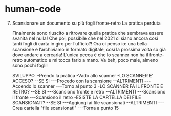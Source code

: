 # human-code

7.  Scansionare un documento su più fogli fronte-retro
        La pratica perduta
    
    Finalmente sono riuscito a ritrovare quella pratica che sembrava essere svanita nel nulla! 
    Che poi, possibile che nel 2021 ci siano ancora così tanti fogli di carta in giro per l’ufficio?! 
    Ora ci penso io: una bella scansione e l’archiviamo in formato digitale, così la prossima volta 
    so già dove andare a cercarla! L’unica pecca è che lo scanner non ha il fronte-retro automatico 
    e mi tocca farlo a mano. Va beh, poco male, almeno sono pochi fogli!


    SVILUPPO
        ​
        -Prendo la pratica
        -Vado allo scanner
        -LO SCANNER E' ACCESO?
        --SE SI
        ---Procedo con la scansione
        --ALTRIMENTI
        ---Accendo lo scanner
        ---Torno al punto 3
        -LO SCANNER FA IL FRONTE E RETRO?
        --SE SI
        ---Scansiono fronte e retro
        --ALTRIMENTI
        ---Scansiono il fronte
        ---Scansiono il retro
        -ESISTE LA CARTELLA DEI FILE SCANSIONATI?
        --SE SI
        ---Aggiungi ai file scansionati
        --ALTRIMENTI
        ---Crea cartella "file scansionati"
        ---Torna a punto 15